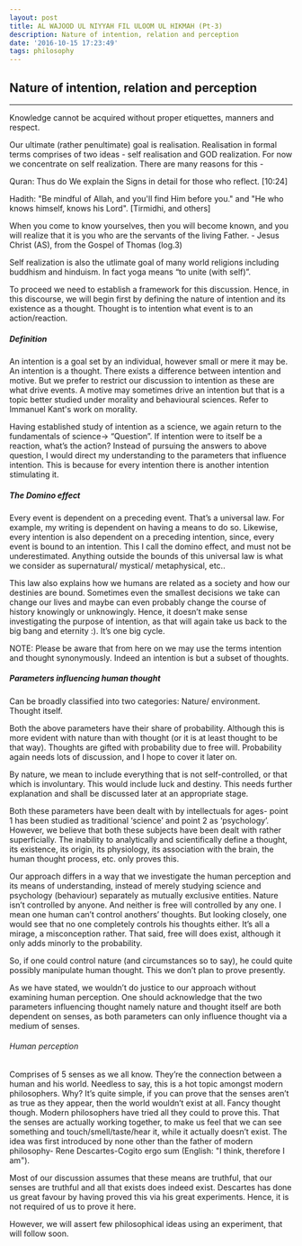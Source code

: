 ```yaml
---
layout: post
title: AL WAJOOD UL NIYYAH FIL ULOOM UL HIKMAH (Pt-3)
description: Nature of intention, relation and perception
date: '2016-10-15 17:23:49'
tags: philosophy
---
```


## Nature of intention, relation and perception

***

Knowledge cannot be acquired without proper etiquettes, manners and respect.

Our ultimate (rather penultimate) goal is realisation. Realisation in formal terms comprises of two ideas - self realisation and GOD realization.
For now we concentrate on self realization. There are many reasons for this -

Quran: Thus do We explain the Signs in detail for those who reflect. [10:24]

Hadith: "Be mindful of Allah, and you'll find Him before you." and "He who knows himself, knows his Lord". [Tirmidhi, and others]

When you come to know yourselves, then you will become known, and you will realize that it is you who are the servants of the living Father. - Jesus Christ (AS), from the Gospel of Thomas (log.3)

Self realization is also the utlimate goal of many world religions including buddhism and hinduism. In fact yoga means “to unite (with self)”.

To proceed we need to establish a framework for this discussion.
Hence, in this discourse, we will begin first by defining the nature of intention and its existence as a thought. Thought is to intention what event is to an action/reaction.


##### Definition
An intention is a goal set by an individual, however small or mere it may be. An intention is a thought.
There exists a difference between intention and motive. But we prefer to restrict our discussion to intention as these are what drive events. A motive may sometimes drive an intention but that is a topic better studied under morality and behavioural sciences. Refer to Immanuel Kant's work on morality.

Having established study of intention as a science, we again return to the fundamentals of science-> “Question”.
If intention were to itself be a reaction, what’s the action?
Instead of pursuing the answers to above question, I would direct my understanding to the parameters that influence intention. This is because for every intention there is another intention stimulating it.


##### The Domino effect
Every event is dependent on a preceding event. That’s a universal law.
For example, my writing is dependent on having a means to do so.
Likewise, every intention is also dependent on a preceding intention, since, every event is bound to an intention. This I call the domino effect, and must not be underestimated. Anything outside the bounds of this universal law is what we consider as supernatural/ mystical/ metaphysical, etc..

This law also explains how we humans are related as a society and how our destinies are bound.
Sometimes even the smallest decisions we take can change our lives and maybe can even probably change the course of history knowingly or unknowingly.
Hence, it doesn’t make sense investigating the purpose of intention, as that will again take us back to the big bang and eternity :). It’s one big cycle.

NOTE: Please be aware that from here on we may use the terms intention and thought synonymously. Indeed an intention is but a subset of thoughts.


##### Parameters influencing human thought
Can be broadly classified into two categories:
Nature/ environment.
Thought itself.

Both the above parameters have their share of probability.
Although this is more evident with nature than with thought (or it is at least thought to be that way). Thoughts are gifted with probability due to free will. Probability again needs lots of discussion, and I hope to cover it later on.

By nature, we mean to include everything that is not self-controlled, or that which is involuntary. This would include luck and destiny. This needs further explanation and shall be discussed later at an appropriate stage.

Both these parameters have been dealt with by intellectuals for ages- point 1 has been studied as traditional ‘science’ and point 2 as ‘psychology’.
However, we believe that both these subjects have been dealt with rather superficially. The inability to analytically and scientifically define a thought, its existence, its origin, its physiology, its association with the brain, the human thought process, etc. only proves this. 

Our approach differs in a way that we investigate the human perception and its means of understanding, instead of merely studying science and psychology (behaviour) separately as mutually exclusive entities.
Nature isn’t controlled by anyone. And neither is free will controlled by any one. I mean one human can’t control anothers’ thoughts. But looking closely, one would see that no one completely controls his thoughts either. It’s all a mirage, a misconception rather. That said, free will does exist, although it only adds minorly to the probability.

So, if one could control nature (and circumstances so to say), he could quite possibly manipulate human thought. This we don’t plan to prove presently.

As we have stated, we wouldn’t do justice to our approach without examining human perception. One should acknowledge that the two parameters influencing thought namely nature and thought itself are both dependent on senses, as both parameters can only influence thought via a medium of senses.

###### Human perception
Comprises of 5 senses as we all know. They’re the connection between a human and his world.
Needless to say, this is a hot topic amongst modern philosophers.
Why? It’s quite simple, if you can prove that the senses aren’t as true as they appear, then the world wouldn’t exist at all. Fancy thought though.
Modern philosophers have tried all they could to prove this. That the senses are actually working together, to make us feel that we can see something and touch/smell/taste/hear it, while it actually doesn’t exist.
The idea was first introduced by none other than the father of modern philosophy- Rene Descartes-Cogito ergo sum (English: "I think, therefore I am").

Most of our discussion assumes that these means are truthful, that our senses are truthful and all that exists does indeed exist. Descartes has done us great favour by having proved this via his great experiments. Hence, it is not required of us to prove it here.

However, we will assert few philosophical ideas using an experiment, that will follow soon.  
